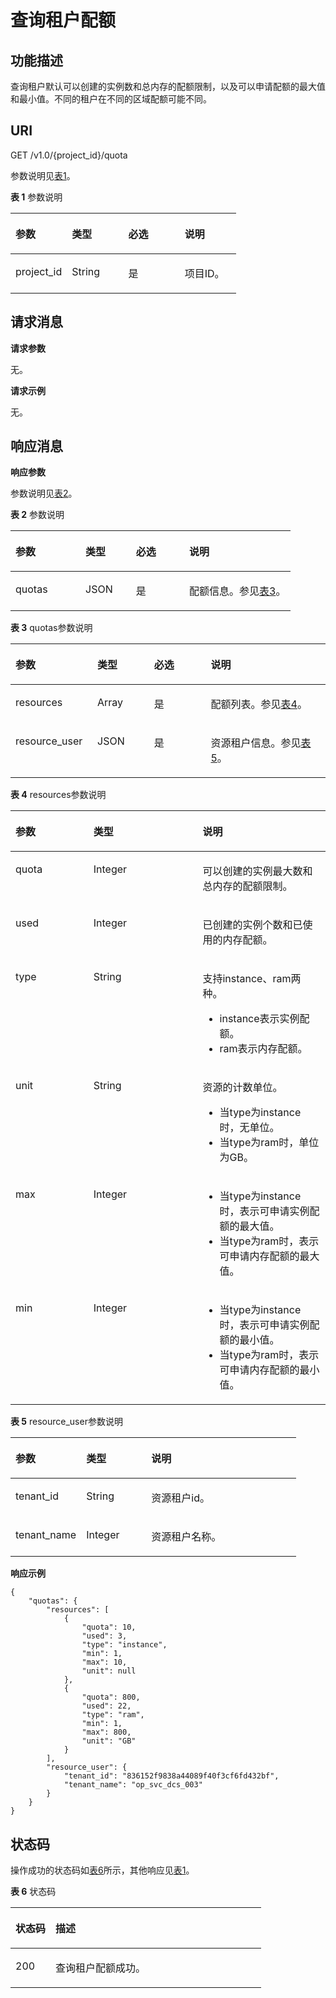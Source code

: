 # 查询租户配额<a name="ZH-CN_TOPIC_0052507326"></a>

## 功能描述<a name="section164151825713"></a>

查询租户默认可以创建的实例数和总内存的配额限制，以及可以申请配额的最大值和最小值。不同的租户在不同的区域配额可能不同。

## **URI**<a name="section14354165101817"></a>

GET  /v1.0/\{project\_id\}/quota

参数说明见[表1](#table13653920143919)。

**表 1**  参数说明

<a name="table13653920143919"></a>
<table><thead align="left"><tr id="row13652172011391"><th class="cellrowborder" valign="top" width="25%" id="mcps1.2.5.1.1"><p id="p0652102011396"><a name="p0652102011396"></a><a name="p0652102011396"></a>参数</p>
</th>
<th class="cellrowborder" valign="top" width="25%" id="mcps1.2.5.1.2"><p id="p16521202391"><a name="p16521202391"></a><a name="p16521202391"></a>类型</p>
</th>
<th class="cellrowborder" valign="top" width="25%" id="mcps1.2.5.1.3"><p id="p765292023914"><a name="p765292023914"></a><a name="p765292023914"></a>必选</p>
</th>
<th class="cellrowborder" valign="top" width="25%" id="mcps1.2.5.1.4"><p id="p136521420153919"><a name="p136521420153919"></a><a name="p136521420153919"></a>说明</p>
</th>
</tr>
</thead>
<tbody><tr id="row176531320103915"><td class="cellrowborder" valign="top" width="25%" headers="mcps1.2.5.1.1 "><p id="p2065202017391"><a name="p2065202017391"></a><a name="p2065202017391"></a>project_id</p>
</td>
<td class="cellrowborder" valign="top" width="25%" headers="mcps1.2.5.1.2 "><p id="p0653920173910"><a name="p0653920173910"></a><a name="p0653920173910"></a>String</p>
</td>
<td class="cellrowborder" valign="top" width="25%" headers="mcps1.2.5.1.3 "><p id="p4653020183913"><a name="p4653020183913"></a><a name="p4653020183913"></a>是</p>
</td>
<td class="cellrowborder" valign="top" width="25%" headers="mcps1.2.5.1.4 "><p id="p96533202399"><a name="p96533202399"></a><a name="p96533202399"></a>项目ID。</p>
</td>
</tr>
</tbody>
</table>

## **请求消息**<a name="section116044010182"></a>

**请求参数**

无。

**请求示例**

无。

## **响应消息**<a name="section66414611916"></a>

**响应参数**

参数说明见[表2](#table114165246391)。

**表 2**  参数说明

<a name="table114165246391"></a>
<table><thead align="left"><tr id="row104150248391"><th class="cellrowborder" valign="top" width="25%" id="mcps1.2.5.1.1"><p id="p12415924193920"><a name="p12415924193920"></a><a name="p12415924193920"></a>参数</p>
</th>
<th class="cellrowborder" valign="top" width="18%" id="mcps1.2.5.1.2"><p id="p144151224163910"><a name="p144151224163910"></a><a name="p144151224163910"></a>类型</p>
</th>
<th class="cellrowborder" valign="top" width="19%" id="mcps1.2.5.1.3"><p id="p54593291407"><a name="p54593291407"></a><a name="p54593291407"></a>必选</p>
</th>
<th class="cellrowborder" valign="top" width="38%" id="mcps1.2.5.1.4"><p id="p2415182419396"><a name="p2415182419396"></a><a name="p2415182419396"></a>说明</p>
</th>
</tr>
</thead>
<tbody><tr id="row13415324183915"><td class="cellrowborder" valign="top" width="25%" headers="mcps1.2.5.1.1 "><p id="p441552483916"><a name="p441552483916"></a><a name="p441552483916"></a>quotas</p>
</td>
<td class="cellrowborder" valign="top" width="18%" headers="mcps1.2.5.1.2 "><p id="p06451925192319"><a name="p06451925192319"></a><a name="p06451925192319"></a>JSON</p>
</td>
<td class="cellrowborder" valign="top" width="19%" headers="mcps1.2.5.1.3 "><p id="p2046020291503"><a name="p2046020291503"></a><a name="p2046020291503"></a>是</p>
</td>
<td class="cellrowborder" valign="top" width="38%" headers="mcps1.2.5.1.4 "><p id="p15415102415391"><a name="p15415102415391"></a><a name="p15415102415391"></a>配额信息。参见<a href="#table1341618240392">表3</a>。</p>
</td>
</tr>
</tbody>
</table>

**表 3**  quotas参数说明

<a name="table1341618240392"></a>
<table><thead align="left"><tr id="row241652418392"><th class="cellrowborder" valign="top" width="26%" id="mcps1.2.5.1.1"><p id="p0416122417395"><a name="p0416122417395"></a><a name="p0416122417395"></a>参数</p>
</th>
<th class="cellrowborder" valign="top" width="18%" id="mcps1.2.5.1.2"><p id="p8416624203915"><a name="p8416624203915"></a><a name="p8416624203915"></a>类型</p>
</th>
<th class="cellrowborder" valign="top" width="18%" id="mcps1.2.5.1.3"><p id="p1865085215017"><a name="p1865085215017"></a><a name="p1865085215017"></a>必选</p>
</th>
<th class="cellrowborder" valign="top" width="38%" id="mcps1.2.5.1.4"><p id="p6416152423910"><a name="p6416152423910"></a><a name="p6416152423910"></a>说明</p>
</th>
</tr>
</thead>
<tbody><tr id="row134163246394"><td class="cellrowborder" valign="top" width="26%" headers="mcps1.2.5.1.1 "><p id="p104161424133913"><a name="p104161424133913"></a><a name="p104161424133913"></a>resources</p>
</td>
<td class="cellrowborder" valign="top" width="18%" headers="mcps1.2.5.1.2 "><p id="p341642453911"><a name="p341642453911"></a><a name="p341642453911"></a>Array</p>
</td>
<td class="cellrowborder" valign="top" width="18%" headers="mcps1.2.5.1.3 "><p id="p765019524010"><a name="p765019524010"></a><a name="p765019524010"></a>是</p>
</td>
<td class="cellrowborder" valign="top" width="38%" headers="mcps1.2.5.1.4 "><p id="p124164242391"><a name="p124164242391"></a><a name="p124164242391"></a>配额列表。参见<a href="#table164180248392">表4</a>。</p>
</td>
</tr>
<tr id="row84207492518"><td class="cellrowborder" valign="top" width="26%" headers="mcps1.2.5.1.1 "><p id="p44203482511"><a name="p44203482511"></a><a name="p44203482511"></a>resource_user</p>
</td>
<td class="cellrowborder" valign="top" width="18%" headers="mcps1.2.5.1.2 "><p id="p17420134112519"><a name="p17420134112519"></a><a name="p17420134112519"></a>JSON</p>
</td>
<td class="cellrowborder" valign="top" width="18%" headers="mcps1.2.5.1.3 "><p id="p156511552305"><a name="p156511552305"></a><a name="p156511552305"></a>是</p>
</td>
<td class="cellrowborder" valign="top" width="38%" headers="mcps1.2.5.1.4 "><p id="p1242034112513"><a name="p1242034112513"></a><a name="p1242034112513"></a>资源租户信息。参见<a href="#table1641811248397">表5</a>。</p>
</td>
</tr>
</tbody>
</table>

**表 4**  resources参数说明

<a name="table164180248392"></a>
<table><thead align="left"><tr id="row84161724193917"><th class="cellrowborder" valign="top" width="24.752475247524753%" id="mcps1.2.4.1.1"><p id="p34161724103916"><a name="p34161724103916"></a><a name="p34161724103916"></a>参数</p>
</th>
<th class="cellrowborder" valign="top" width="34.65346534653465%" id="mcps1.2.4.1.2"><p id="p24161224173920"><a name="p24161224173920"></a><a name="p24161224173920"></a>类型</p>
</th>
<th class="cellrowborder" valign="top" width="40.59405940594059%" id="mcps1.2.4.1.3"><p id="p1541632411391"><a name="p1541632411391"></a><a name="p1541632411391"></a>说明</p>
</th>
</tr>
</thead>
<tbody><tr id="row94171524133918"><td class="cellrowborder" valign="top" width="24.752475247524753%" headers="mcps1.2.4.1.1 "><p id="p12417824113917"><a name="p12417824113917"></a><a name="p12417824113917"></a>quota</p>
</td>
<td class="cellrowborder" valign="top" width="34.65346534653465%" headers="mcps1.2.4.1.2 "><p id="p641792411399"><a name="p641792411399"></a><a name="p641792411399"></a>Integer</p>
</td>
<td class="cellrowborder" valign="top" width="40.59405940594059%" headers="mcps1.2.4.1.3 "><p id="p18652185613414"><a name="p18652185613414"></a><a name="p18652185613414"></a>可以创建的实例最大数和总内存的配额限制。</p>
</td>
</tr>
<tr id="row441752415393"><td class="cellrowborder" valign="top" width="24.752475247524753%" headers="mcps1.2.4.1.1 "><p id="p341772463919"><a name="p341772463919"></a><a name="p341772463919"></a>used</p>
</td>
<td class="cellrowborder" valign="top" width="34.65346534653465%" headers="mcps1.2.4.1.2 "><p id="p1341722443920"><a name="p1341722443920"></a><a name="p1341722443920"></a>Integer</p>
</td>
<td class="cellrowborder" valign="top" width="40.59405940594059%" headers="mcps1.2.4.1.3 "><p id="p841732473916"><a name="p841732473916"></a><a name="p841732473916"></a>已创建的实例个数和已使用的内存配额。</p>
</td>
</tr>
<tr id="row143604574285"><td class="cellrowborder" valign="top" width="24.752475247524753%" headers="mcps1.2.4.1.1 "><p id="p19651145182911"><a name="p19651145182911"></a><a name="p19651145182911"></a>type</p>
</td>
<td class="cellrowborder" valign="top" width="34.65346534653465%" headers="mcps1.2.4.1.2 "><p id="p14651125162918"><a name="p14651125162918"></a><a name="p14651125162918"></a>String</p>
</td>
<td class="cellrowborder" valign="top" width="40.59405940594059%" headers="mcps1.2.4.1.3 "><p id="p1065165202911"><a name="p1065165202911"></a><a name="p1065165202911"></a>支持instance、ram两种。</p>
<a name="ul68511652669"></a><a name="ul68511652669"></a><ul id="ul68511652669"><li>instance表示实例配额。</li><li>ram表示内存配额。</li></ul>
</td>
</tr>
<tr id="row1141719245396"><td class="cellrowborder" valign="top" width="24.752475247524753%" headers="mcps1.2.4.1.1 "><p id="p341792416391"><a name="p341792416391"></a><a name="p341792416391"></a>unit</p>
</td>
<td class="cellrowborder" valign="top" width="34.65346534653465%" headers="mcps1.2.4.1.2 "><p id="p441715243393"><a name="p441715243393"></a><a name="p441715243393"></a>String</p>
</td>
<td class="cellrowborder" valign="top" width="40.59405940594059%" headers="mcps1.2.4.1.3 "><p id="p19709101812711"><a name="p19709101812711"></a><a name="p19709101812711"></a>资源的计数单位。</p>
<a name="ul171513818816"></a><a name="ul171513818816"></a><ul id="ul171513818816"><li>当type为instance时，无单位。</li><li>当type为ram时，单位为GB。</li></ul>
</td>
</tr>
<tr id="row74177249394"><td class="cellrowborder" valign="top" width="24.752475247524753%" headers="mcps1.2.4.1.1 "><p id="p4417202413911"><a name="p4417202413911"></a><a name="p4417202413911"></a>max</p>
</td>
<td class="cellrowborder" valign="top" width="34.65346534653465%" headers="mcps1.2.4.1.2 "><p id="p134171724193914"><a name="p134171724193914"></a><a name="p134171724193914"></a>Integer</p>
</td>
<td class="cellrowborder" valign="top" width="40.59405940594059%" headers="mcps1.2.4.1.3 "><a name="ul35767124811"></a><a name="ul35767124811"></a><ul id="ul35767124811"><li>当type为instance时，表示可申请实例配额的最大值。</li><li>当type为ram时，表示可申请内存配额的最大值。</li></ul>
</td>
</tr>
<tr id="row13418152412393"><td class="cellrowborder" valign="top" width="24.752475247524753%" headers="mcps1.2.4.1.1 "><p id="p341712483915"><a name="p341712483915"></a><a name="p341712483915"></a>min</p>
</td>
<td class="cellrowborder" valign="top" width="34.65346534653465%" headers="mcps1.2.4.1.2 "><p id="p14418132493912"><a name="p14418132493912"></a><a name="p14418132493912"></a>Integer</p>
</td>
<td class="cellrowborder" valign="top" width="40.59405940594059%" headers="mcps1.2.4.1.3 "><a name="ul6173136347"></a><a name="ul6173136347"></a><ul id="ul6173136347"><li>当type为instance时，表示可申请实例配额的最小值。</li><li>当type为ram时，表示可申请内存配额的最小值。</li></ul>
</td>
</tr>
</tbody>
</table>

**表 5**  resource\_user参数说明

<a name="table1641811248397"></a>
<table><thead align="left"><tr id="row134181624153915"><th class="cellrowborder" valign="top" width="24.752475247524753%" id="mcps1.2.4.1.1"><p id="p1541872443910"><a name="p1541872443910"></a><a name="p1541872443910"></a>参数</p>
</th>
<th class="cellrowborder" valign="top" width="22.772277227722775%" id="mcps1.2.4.1.2"><p id="p841810249390"><a name="p841810249390"></a><a name="p841810249390"></a>类型</p>
</th>
<th class="cellrowborder" valign="top" width="52.475247524752476%" id="mcps1.2.4.1.3"><p id="p15418172443913"><a name="p15418172443913"></a><a name="p15418172443913"></a>说明</p>
</th>
</tr>
</thead>
<tbody><tr id="row14418724113912"><td class="cellrowborder" valign="top" width="24.752475247524753%" headers="mcps1.2.4.1.1 "><p id="p134188244395"><a name="p134188244395"></a><a name="p134188244395"></a>tenant_id</p>
</td>
<td class="cellrowborder" valign="top" width="22.772277227722775%" headers="mcps1.2.4.1.2 "><p id="p6418132417393"><a name="p6418132417393"></a><a name="p6418132417393"></a>String</p>
</td>
<td class="cellrowborder" valign="top" width="52.475247524752476%" headers="mcps1.2.4.1.3 "><p id="p1441818240395"><a name="p1441818240395"></a><a name="p1441818240395"></a>资源租户id。</p>
</td>
</tr>
<tr id="row19418132443915"><td class="cellrowborder" valign="top" width="24.752475247524753%" headers="mcps1.2.4.1.1 "><p id="p64181324183914"><a name="p64181324183914"></a><a name="p64181324183914"></a>tenant_name</p>
</td>
<td class="cellrowborder" valign="top" width="22.772277227722775%" headers="mcps1.2.4.1.2 "><p id="p1941811242393"><a name="p1941811242393"></a><a name="p1941811242393"></a>Integer</p>
</td>
<td class="cellrowborder" valign="top" width="52.475247524752476%" headers="mcps1.2.4.1.3 "><p id="p19418152423912"><a name="p19418152423912"></a><a name="p19418152423912"></a>资源租户名称。</p>
</td>
</tr>
</tbody>
</table>

**响应示例**

```
{
    "quotas": {
        "resources": [
            {
                "quota": 10,
                "used": 3,
                "type": "instance",
                "min": 1,
                "max": 10,
                "unit": null
            },
            {
                "quota": 800,
                "used": 22,
                "type": "ram",
                "min": 1,
                "max": 800,
                "unit": "GB"
            }
        ],
        "resource_user": {
            "tenant_id": "836152f9838a44089f40f3cf6fd432bf",
            "tenant_name": "op_svc_dcs_003"
        }
    }
}
```

## **状态码**<a name="section29701335151315"></a>

操作成功的状态码如[表6](#table597043515135)所示，其他响应见[表1](状态码.md#table5210141351517)。

**表 6**  状态码

<a name="table597043515135"></a>
<table><thead align="left"><tr id="row3970103581319"><th class="cellrowborder" valign="top" width="15.98%" id="mcps1.2.3.1.1"><p id="p4970163512138"><a name="p4970163512138"></a><a name="p4970163512138"></a>状态码</p>
</th>
<th class="cellrowborder" valign="top" width="84.02%" id="mcps1.2.3.1.2"><p id="p14970113519134"><a name="p14970113519134"></a><a name="p14970113519134"></a>描述</p>
</th>
</tr>
</thead>
<tbody><tr id="row1970935151313"><td class="cellrowborder" valign="top" width="15.98%" headers="mcps1.2.3.1.1 "><p id="p17970163551313"><a name="p17970163551313"></a><a name="p17970163551313"></a>200</p>
</td>
<td class="cellrowborder" valign="top" width="84.02%" headers="mcps1.2.3.1.2 "><p id="p597033518133"><a name="p597033518133"></a><a name="p597033518133"></a>查询租户配额成功。</p>
</td>
</tr>
</tbody>
</table>

